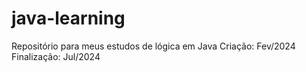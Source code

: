 # java-learning
 Repositório para meus estudos de lógica em Java
 Criação: Fev/2024
 Finalização: Jul/2024
 
